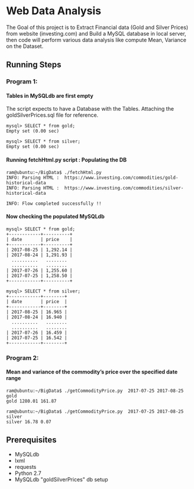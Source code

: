 # Web Data Analysis 
The Goal of this project is to Extract Financial data (Gold and Silver Prices) from website (investing.com) and Build a MySQL database in local server, then code will perform various data analysis like compute Mean, Variance on the Dataset.   

## Running Steps
### Program 1:
#### Tables in MySQLdb are first empty    
The script expects to have a Database with the Tables. Attaching the goldSilverPrices.sql file for reference.  

```
mysql> SELECT * from gold;
Empty set (0.00 sec)

mysql> SELECT * from silver;
Empty set (0.00 sec)
```

#### Running fetchHtml.py script : Populating the DB  
```
ram@ubuntu:~/BigData$ ./fetchHtml.py
INFO: Parsing HTML :  https://www.investing.com/commodities/gold-historical-data
INFO: Parsing HTML :  https://www.investing.com/commodities/silver-historical-data

INFO: Flow completed successfully !!
```

#### Now checking the populated MySQLdb 
```
mysql> SELECT * from gold;
+------------+----------+
| date       | price    |
+------------+----------+
| 2017-08-25 | 1,292.14 |
| 2017-08-24 | 1,291.93 |
  ..........   ........
  ..........   ........
| 2017-07-26 | 1,255.60 |
| 2017-07-25 | 1,258.50 |
+------------+----------+

mysql> SELECT * from silver;
+------------+--------+
| date       | price  |
+------------+--------+
| 2017-08-25 | 16.965 |
| 2017-08-24 | 16.940 |
  ..........   ........
  ..........   ........
| 2017-07-26 | 16.459 |
| 2017-07-25 | 16.542 |
+------------+--------+
```

### Program 2:
#### Mean and variance of the commodity’s price over the specified date range
```
ram@ubuntu:~/BigData$ ./getCommodityPrice.py  2017-07-25 2017-08-25 gold
gold 1280.01 161.87 

ram@ubuntu:~/BigData$ ./getCommodityPrice.py  2017-07-25 2017-08-25 silver
silver 16.78 0.07 
```

## Prerequisites 
- MySQLdb
- lxml
- requests
- Python 2.7
- MySQLdb "goldSilverPrices" db setup
